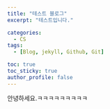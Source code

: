 ```yaml
---
title: "테스트 블로그"
excerpt: "테스트입니다."

categories:
  - CS
tags:
  - [Blog, jekyll, Github, Git]

toc: true
toc_sticky: true
author_profile: false
---
```


안녕하세요.ㅋㅋㅋㅋㅋㅋㅋㅋㅋ
